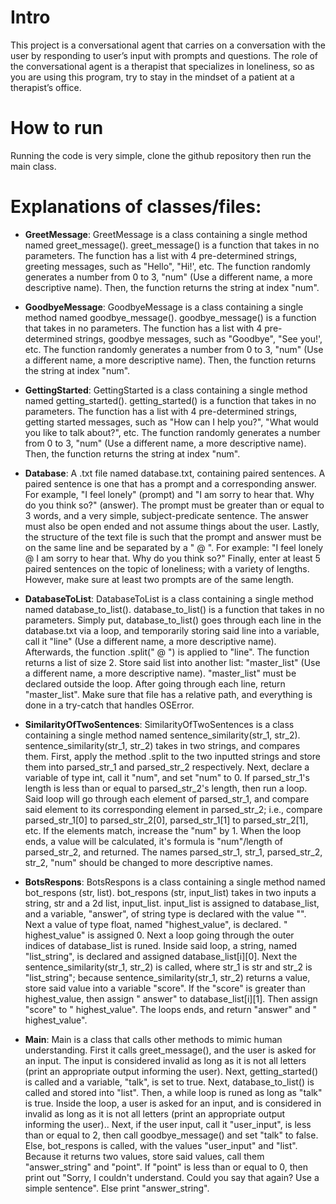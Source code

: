 # Intro
This project is a conversational agent that carries on a conversation with the user by responding to user’s input with prompts and questions. The role of the conversational agent is a therapist that specializes in loneliness, so as you are using this program, try to stay in the mindset of a patient at a therapist’s office.

# How to run
Running the code is very simple, clone the github repository then run the main class.


# Explanations of classes/files:
- **GreetMessage**:
            GreetMessage is a class containing a single method named greet_message(). greet_message() is a function that takes in no parameters. The function has a list with 4 pre-determined strings, greeting messages, such as "Hello", "Hi!', etc. The function randomly generates a number from 0 to 3, "num" (Use a different name, a more descriptive name). Then, the function returns the string at index "num".
            
- **GoodbyeMessage**:
            GoodbyeMessage is a class containing a single method named goodbye_message(). goodbye_message() is a function that takes in no parameters. The function has a list with 4 pre-determined strings, goodbye messages, such as "Goodbye", "See you!', etc. The function randomly generates a number from 0 to 3, "num" (Use a different name, a more descriptive name). Then, the function returns the string at index "num".
            
- **GettingStarted**:
            GettingStarted is a class containing a single method named getting_started(). getting_started() is a function that takes in no parameters. The function has a list with 4 pre-determined strings, getting started messages, such as "How can I help you?", "What would you like to talk about?", etc. The function randomly generates a number from 0 to 3, "num" (Use a different name, a more descriptive name). Then, the function returns the string at index "num".
            
- **Database**:
            A .txt file named database.txt, containing paired sentences. A paired sentence is one that has a prompt and a corresponding answer. For example, "I feel lonely" (prompt) and "I am sorry to hear that. Why do you think so?" (answer). The prompt must be greater than or equal to 3 words, and a very simple, subject-predicate sentence. The answer must also be open ended and not assume things about the user. Lastly, the structure of the text file is such that the prompt and answer must be on the same line and be separated by a " @ ". For example:   "I feel lonely @ I am sorry to hear that. Why do you think so?" Finally, enter at least 5 paired sentences on the topic of loneliness; with a variety of lengths. However, make sure at least two prompts are of the same length.
            
- **DatabaseToList**:
            DatabaseToList is a class containing a single method named database_to_list(). database_to_list() is a function that takes in no parameters. Simply put, database_to_list() goes through each line in the database.txt via a loop, and temporarily storing said line into a variable, call it "line" (Use a different name, a more descriptive name).  Afterwards, the function .split(" @ ") is applied to "line". The function returns a list of size 2. Store said list into another list: "master_list" (Use a different name, a more descriptive name). "master_list" must be declared outside the loop. After going through each line, return "master_list". Make sure that file has a relative path, and everything is done in a try-catch that handles OSError.
            
- **SimilarityOfTwoSentences**:
            SimilarityOfTwoSentences is a class containing a single method named sentence_similarity(str_1, str_2). sentence_similarity(str_1, str_2) takes in two strings, and compares them. First, apply the method .split to the two inputted strings and store them into parsed_str_1 and parsed_str_2 respectively. Next, declare a variable of type int, call it "num", and set "num" to 0. If parsed_str_1's length is less than or equal to parsed_str_2's length, then run a loop. Said loop will go through each element of parsed_str_1, and compare said element to its corresponding element in parsed_str_2; i.e., compare parsed_str_1[0] to parsed_str_2[0], parsed_str_1[1] to parsed_str_2[1], etc. If the elements match, increase the "num" by 1. When the loop ends, a value will be calculated, it's formula is "num"/length of parsed_str_2, and returned. The names parsed_str_1, str_1, parsed_str_2, str_2, "num" should be changed to more descriptive names.
            
- **BotsRespons**:
            BotsRespons is a class containing a single method named bot_respons (str, list). bot_respons (str, input_list) takes in two inputs a string, str and a 2d list, input_list. input_list is assigned to database_list, and a variable, "answer", of string type is declared with the value "". Next a value of type float, named "highest_value", is declared. " highest_value" is assigned 0. Next a loop going through the outer indices of database_list is runed. Inside said loop, a string, named "list_string", is declared and assigned database_list[i][0]. Next the sentence_similarity(str_1, str_2) is called, where str_1 is str and str_2 is "list_string"; because sentence_similarity(str_1, str_2) returns a value, store said value into a variable "score". If the "score" is greater than highest_value, then assign " answer" to database_list[i][1]. Then assign "score" to " highest_value". The loops ends, and return "answer" and " highest_value".
            
- **Main**:
            Main is a class that calls other methods to mimic human understanding. First it calls greet_message(), and the user is asked for an input. The input is considered invalid as long as it is not all letters (print an appropriate output informing the user). Next, getting_started() is called and a variable, "talk", is set to true. Next, database_to_list() is called and stored into "list". Then, a while loop is runed as long as "talk" is true. Inside the loop, a user is asked for an input, and is considered in invalid as long as it is not all letters (print an appropriate output informing the user).. Next, if the user input, call it "user_input", is less than or equal to 2, then call goodbye_message() and set "talk" to false. Else, bot_respons is called, with the values "user_input" and "list". Because it returns two values, store said values, call them "answer_string" and "point". If "point" is less than or equal to 0, then print out "Sorry, I couldn't understand. Could you say that again? Use a simple sentence". Else print "answer_string".
